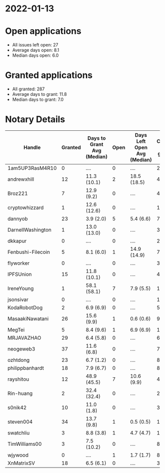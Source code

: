2022-01-13
==========

# Open applications

- All issues left open: 27
- Average days open: 8.1
- Median days open: 6.0

# Granted applications

- All granted: 287
- Average days to grant: 11.8
- Median days to grant: 7.0

# Notary Details

| Handle            |   Granted | Days to Grant Avg (Median)   |   Open | Days Left Open Avg (Median)   |   Closed (no grant) |
|-------------------|-----------|------------------------------|--------|-------------------------------|---------------------|
| 1am5UP3RasM4R10   |         0 | ....                         |      0 | ....                          |                   2 |
| andrewxhill       |        12 | 11.3  (10.1)                 |      2 | 18.5  (18.5)                  |                  46 |
| Broz221           |         7 | 12.9  (9.2)                  |      0 | ....                          |                  48 |
| cryptowhizzard    |         1 | 12.6  (12.6)                 |      0 | ....                          |                  11 |
| dannyob           |        23 | 3.9  (2.0)                   |      5 | 5.4  (6.6)                    |                  79 |
| DarnellWashington |         1 | 13.0  (13.0)                 |      0 | ....                          |                   3 |
| dkkapur           |         0 | ....                         |      0 | ....                          |                   2 |
| Fenbushi-Filecoin |         5 | 8.1  (6.0)                   |      1 | 14.9  (14.9)                  |                  72 |
| flyworker         |         0 | ....                         |      0 | ....                          |                   3 |
| IPFSUnion         |        15 | 11.8  (10.1)                 |      0 | ....                          |                  44 |
| IreneYoung        |         1 | 58.1  (58.1)                 |      7 | 7.9  (5.5)                    |                  15 |
| jsonsivar         |         0 | ....                         |      0 | ....                          |                  13 |
| KodaRobotDog      |         2 | 6.9  (6.9)                   |      0 | ....                          |                   5 |
| MasaakiNawatani   |        26 | 15.6  (9.9)                  |      1 | 0.6  (0.6)                    |                  90 |
| MegTei            |         5 | 8.4  (9.6)                   |      1 | 6.9  (6.9)                    |                  18 |
| MRJAVAZHAO        |        29 | 6.4  (5.8)                   |      0 | ....                          |                  61 |
| neogeweb3         |        37 | 11.6  (6.8)                  |      0 | ....                          |                  73 |
| ozhtdong          |        23 | 6.7  (1.2)                   |      0 | ....                          |                  89 |
| philippbanhardt   |        18 | 7.9  (6.7)                   |      0 | ....                          |                  81 |
| rayshitou         |        12 | 48.9  (45.5)                 |      7 | 10.6  (9.9)                   |                  44 |
| Rin-huang         |         2 | 32.4  (32.4)                 |      0 | ....                          |                   2 |
| s0nik42           |        10 | 11.0  (1.8)                  |      0 | ....                          |                  30 |
| steven004         |        34 | 13.7  (9.8)                  |      1 | 0.5  (0.5)                    |                 100 |
| swatchliu         |         3 | 8.8  (3.8)                   |      1 | 4.7  (4.7)                    |                  19 |
| TimWilliams00     |         3 | 7.5  (10.2)                  |      0 | ....                          |                   8 |
| wjywood           |         0 | ....                         |      1 | 1.7  (1.7)                    |                   8 |
| XnMatrixSV        |        18 | 6.5  (6.1)                   |      0 | ....                          |                  31 |